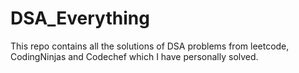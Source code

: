 # DSA_Everything
This repo contains all the solutions of DSA problems from leetcode, CodingNinjas and Codechef which I have personally solved. 
